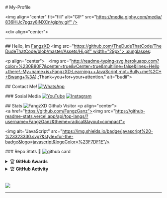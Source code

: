 # My-Profile 
  
  
 <img align="center" fit="fill" alt="GIF" src="https://media.giphy.com/media/836HiJc7pgzy8iNXCn/giphy.gif" /> 
  
 <div align="center"> 
  
 --- 
 ## Hello, Im [FangzXD](https://instagram.com/fangzganz?igshid=YmMyMTA2M2Y=) <img src="https://github.com/TheDudeThatCode/TheDudeThatCode/blob/master/Assets/Hi.gif" width="29px"> :sunglasses: 
  
 <p align="center"> 
   <img src="http://readme-typing-svg.herokuapp.com?color=%230B80F7&center=true&vCenter=true&multiline=false&lines=Hello+there!.;My+name+is+FangzXD;Learning++JavaScript.;not+Bully+me%2C++Bwang+%3A).;Thank+you+for+your+attention." alt="budii"> 
 </p> 
  
 ## Contact Me! 
 [![WhatsApp](https://img.shields.io/badge/WhatsApp-25D366?style=for-the-badge&logo=whatsapp&logoColor=white)](https://wa.me/6288215689772) 
  
 ### Sosial Media 
 [![YouTube](https://img.shields.io/badge/FangzXD-red?style=for-the-badge&logo=youtube&logoColor=white)](https://youtube.com/channel/UCACHvReRmw2fxgMutPFCBWg) 
 [![Instagram](https://img.shields.io/badge/FangzXD-black?style=for-the-badge&logo=instagram&logoColor=white)](https://instagram.com/fangzganz?igshid=YmMyMTA2M2Y) 
  
 ## Stats 
 ![FangzXD Github Visitor](https://github-readme-stats.vercel.app/api?username=FangzGanz&show_icons=true&theme=radical) 
 <p align="center"><a href="https://github.com/FangzGanz"><img src="https://github-readme-stats.vercel.app/api/top-langs/?username=FangzGanz&theme=radical&layout=compact"></a></p> 
 <img alt="JavaScript" src="https://img.shields.io/badge/javascript%20-%23323330.svg?&style=for-the-badge&logo=javascript&logoColor=%23F7DF1E"/> 
  
 ### Repo Stats 🔭 
 ![github card](https://github-readme-stats.vercel.app/api/pin/?username=sadteams&repo=bot-md&theme=dark) 
  
  
 <details> 
     <summary>&#127942 <b>GitHub Awards</b></summary><br/> 
  
 ![Github Trophy](https://github-profile-trophy.vercel.app/?username=FangzGanz) 
  
 </details> 
  
 <details> 
     <summary>&#127942 <b>GitHub Activity</b></summary><br/> 
  
 ![Metrics](https://metrics.lecoq.io/FangzGanz?template=classic&repositories.forks=true&languages=1&languages.colors=github&languages.threshold=0%25&config.timezone=Asia%2Fsurabaya) 
  
 </details>  
  
 ![](https://visitor-badge.glitch.me/badge?page_id=FangzGanz) 
  
 --- 
  
  
 
